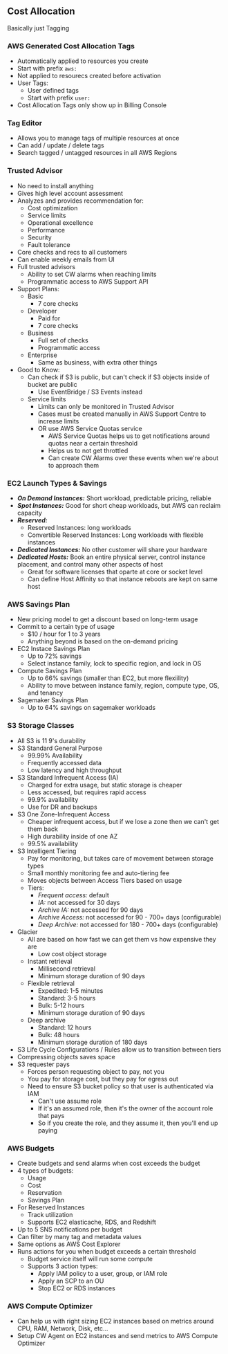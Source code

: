 ## Cost Allocation
Basically just Tagging

### AWS Generated Cost Allocation Tags
- Automatically applied to resources you create
- Start with prefix `aws:` 
- Not applied to resourecs created before activation
- User Tags:
    - User defined tags
    - Start with prefix `user:`
- Cost Allocation Tags only show up in Billing Console

### Tag Editor
- Allows you to manage tags of multiple resources at once
- Can add / update / delete tags
- Search tagged / untagged resources in all AWS Regions

### Trusted Advisor
- No need to install anything
- Gives high level account assessment
- Analyzes and provides recommendation for:
    - Cost optimization
    - Service limits
    - Operational excellence
    - Performance
    - Security
    - Fault tolerance
- Core checks and recs to all customers
- Can enable weekly emails from UI
- Full trusted advisors
    - Ability to set CW alarms when reaching limits
    - Programmatic access to AWS Support API
- Support Plans:
    - Basic
        - 7 core checks
    - Developer
        - Paid for
        - 7 core checks
    - Business
        - Full set of checks
        - Programmatic access
    - Enterprise
        - Same as business, with extra other things
- Good to Know:
    - Can check if S3 is public, but can't check if S3 objects inside of bucket are public
        - Use EventBridge / S3 Events instead
    - Service limits
        - Limits can only be monitored in Trusted Advisor
        - Cases must be created manually in AWS Support Centre to increase limits
        - OR use AWS Service Quotas service
            - AWS Service Quotas helps us to get notifications around quotas near a certain threshold
            - Helps us to not get throttled
            - Can create CW Alarms over these events when we're about to approach them

### EC2 Launch Types & Savings
- ***On Demand Instances:*** Short workload, predictable pricing, reliable
- ***Spot Instances:*** Good for short cheap workloads, but AWS can reclaim capacity
- ***Reserved:***
    - Reserved Instances: long workloads
    - Convertible Reserved Instances: Long workloads with flexible instances
- ***Dedicated Instances:*** No other customer will share your hardware
- ***Dedicated Hosts:*** Book an entire physical server, control instance placement, and control many other aspects of host
    - Great for software licenses that oparte at core or socket level
    - Can define Host Affinity so that instance reboots are kept on same host

### AWS Savings Plan
- New pricing model to get a discount based on long-term usage
- Commit to a certain type of usage
    - $10 / hour for 1 to 3 years
    - Anything beyond is based on the on-demand pricing
- EC2 Instace Savings Plan
    - Up to 72% savings
    - Select instance family, lock to specific region, and lock in OS
- Compute Savings Plan
    - Up to 66% savings (smaller than EC2, but more flexiility)
    - Ability to move between instance family, region, compute type, OS, and tenancy
- Sagemaker Savings Plan
    - Up to 64% savings on sagemaker workloads

### S3 Storage Classes
- All S3 is 11 9's durability
- S3 Standard General Purpose
    - 99.99% Availability
    - Frequently accessed data
    - Low latency and high throughput
- S3 Standard Infrequent Access (IA)
    - Charged for extra usage, but static storage is cheaper
    - Less accessed, but requires rapid access
    - 99.9% availability
    - Use for DR and backups
- S3 One Zone-Infrequent Access
    - Cheaper infrequent access, but if we lose a zone then we can't get them back
    - High durability inside of one AZ
    - 99.5% availability
- S3 Intelligent Tiering
    - Pay for monitoring, but takes care of movement between storage types
    - Small monthly monitoring fee and auto-tiering fee
    - Moves objects between Access Tiers based on usage
    - Tiers:
        - *Frequent access:* default
        - *IA:* not accessed for 30 days
        - *Archive IA:* not accessed for 90 days
        - *Archive Access:* not accessed for 90 - 700+ days (configurable)
        - *Deep Archive:* not accessed for 180 - 700+ days (configurable)
- Glacier
    - All are based on how fast we can get them vs how expensive they are
        - Low cost object storage
    - Instant retrieval
        - Millisecond retrieval
        - Minimum storage duration of 90 days
    - Flexible retrieval
        - Expedited: 1-5 minutes
        - Standard: 3-5 hours
        - Bulk: 5-12 hours
        - Minimum storage duration of 90 days
    - Deep archive
        - Standard: 12 hours
        - Bulk: 48 hours
        - Minimum storage duration of 180 days        
- S3 Life Cycle Configurations / Rules allow us to transition between tiers
- Compressing objects saves space
- S3 requester pays
    - Forces person requesting object to pay, not you
    - You pay for storage cost, but they pay for egress out
    - Need to ensure S3 bucket policy so that user is authenticated via IAM
        - Can't use assume role
        - If it's an assumed role, then it's the owner of the account role that pays
        - So if you create the role, and they assume it, then you'll end up paying

### AWS Budgets
- Create budgets and send alarms when cost exceeds the budget
- 4 types of budgets: 
    - Usage
    - Cost
    - Reservation
    - Savings Plan
- For Reserved Instances
    - Track utilization
    - Supports EC2 elasticache, RDS, and Redshift
- Up to 5 SNS notifications per budget
- Can filter by many tag and metadata values
- Same options as AWS Cost Explorer
- Runs actions for you when budget exceeds a certain threshold
    - Budget service itself will run some compute
    - Supports 3 action types:
        - Apply IAM policy to a user, group, or IAM role
        - Apply an SCP to an OU
        - Stop EC2 or RDS instances

### AWS Compute Optimizer
- Can help us with right sizing EC2 instances based on metrics around CPU, RAM, Network, Disk, etc...
- Setup CW Agent on EC2 instances and send metrics to AWS Compute Optimizer